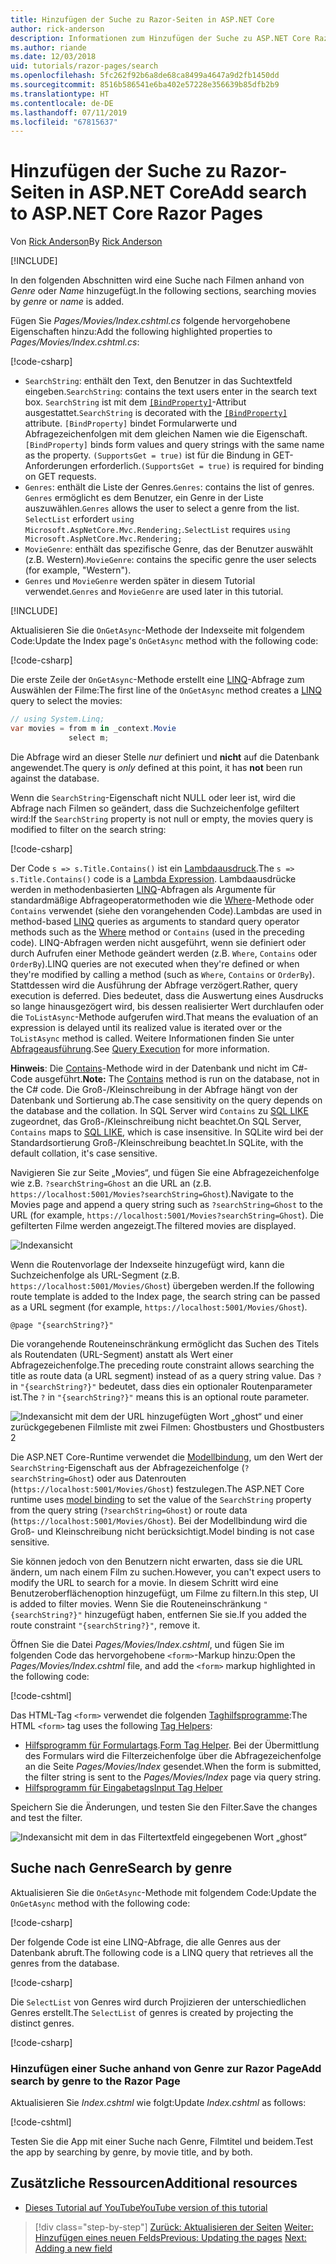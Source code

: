 ```yaml
---
title: Hinzufügen der Suche zu Razor-Seiten in ASP.NET Core
author: rick-anderson
description: Informationen zum Hinzufügen der Suche zu ASP.NET Core Razor Pages
ms.author: riande
ms.date: 12/03/2018
uid: tutorials/razor-pages/search
ms.openlocfilehash: 5fc262f92b6a8de68ca8499a4647a9d2fb1450dd
ms.sourcegitcommit: 8516b586541e6ba402e57228e356639b85dfb2b9
ms.translationtype: HT
ms.contentlocale: de-DE
ms.lasthandoff: 07/11/2019
ms.locfileid: "67815637"
---
```

# <a name="add-search-to-aspnet-core-razor-pages"></a><span data-ttu-id="14992-103">Hinzufügen der Suche zu Razor-Seiten in ASP.NET Core</span><span class="sxs-lookup"><span data-stu-id="14992-103">Add search to ASP.NET Core Razor Pages</span></span>

<span data-ttu-id="14992-104">Von [Rick Anderson](https://twitter.com/RickAndMSFT)</span><span class="sxs-lookup"><span data-stu-id="14992-104">By [Rick Anderson](https://twitter.com/RickAndMSFT)</span></span>

[!INCLUDE[](~/includes/rp/download.md)]

<span data-ttu-id="14992-105">In den folgenden Abschnitten wird eine Suche nach Filmen anhand von *Genre* oder *Name* hinzugefügt.</span><span class="sxs-lookup"><span data-stu-id="14992-105">In the following sections, searching movies by *genre* or *name* is added.</span></span>

<span data-ttu-id="14992-106">Fügen Sie *Pages/Movies/Index.cshtml.cs* folgende hervorgehobene Eigenschaften hinzu:</span><span class="sxs-lookup"><span data-stu-id="14992-106">Add the following highlighted properties to *Pages/Movies/Index.cshtml.cs*:</span></span>

[!code-csharp[](razor-pages-start/sample/RazorPagesMovie22/Pages/Movies/Index.cshtml.cs?name=snippet_newProps&highlight=11-999)]

* <span data-ttu-id="14992-107">`SearchString`: enthält den Text, den Benutzer in das Suchtextfeld eingeben.</span><span class="sxs-lookup"><span data-stu-id="14992-107">`SearchString`: contains the text users enter in the search text box.</span></span> <span data-ttu-id="14992-108">`SearchString` ist mit dem [`[BindProperty]`](/dotnet/api/microsoft.aspnetcore.mvc.bindpropertyattribute)-Attribut ausgestattet.</span><span class="sxs-lookup"><span data-stu-id="14992-108">`SearchString` is decorated with the [`[BindProperty]`](/dotnet/api/microsoft.aspnetcore.mvc.bindpropertyattribute) attribute.</span></span> <span data-ttu-id="14992-109">`[BindProperty]` bindet Formularwerte und Abfragezeichenfolgen mit dem gleichen Namen wie die Eigenschaft.</span><span class="sxs-lookup"><span data-stu-id="14992-109">`[BindProperty]` binds form values and query strings with the same name as the property.</span></span> <span data-ttu-id="14992-110">`(SupportsGet = true)` ist für die Bindung in GET-Anforderungen erforderlich.</span><span class="sxs-lookup"><span data-stu-id="14992-110">`(SupportsGet = true)` is required for binding on GET requests.</span></span>
* <span data-ttu-id="14992-111">`Genres`: enthält die Liste der Genres.</span><span class="sxs-lookup"><span data-stu-id="14992-111">`Genres`: contains the list of genres.</span></span> <span data-ttu-id="14992-112">`Genres` ermöglicht es dem Benutzer, ein Genre in der Liste auszuwählen.</span><span class="sxs-lookup"><span data-stu-id="14992-112">`Genres` allows the user to select a genre from the list.</span></span> <span data-ttu-id="14992-113">`SelectList` erfordert `using Microsoft.AspNetCore.Mvc.Rendering;`.</span><span class="sxs-lookup"><span data-stu-id="14992-113">`SelectList` requires `using Microsoft.AspNetCore.Mvc.Rendering;`</span></span>
* <span data-ttu-id="14992-114">`MovieGenre`: enthält das spezifische Genre, das der Benutzer auswählt (z.B. Western).</span><span class="sxs-lookup"><span data-stu-id="14992-114">`MovieGenre`: contains the specific genre the user selects (for example, "Western").</span></span>
* <span data-ttu-id="14992-115">`Genres` und `MovieGenre` werden später in diesem Tutorial verwendet.</span><span class="sxs-lookup"><span data-stu-id="14992-115">`Genres` and `MovieGenre` are used later in this tutorial.</span></span>

[!INCLUDE[](~/includes/bind-get.md)]

<span data-ttu-id="14992-116">Aktualisieren Sie die `OnGetAsync`-Methode der Indexseite mit folgendem Code:</span><span class="sxs-lookup"><span data-stu-id="14992-116">Update the Index page's `OnGetAsync` method with the following code:</span></span>

[!code-csharp[](razor-pages-start/sample/RazorPagesMovie22/Pages/Movies/Index.cshtml.cs?name=snippet_1stSearch)]

<span data-ttu-id="14992-117">Die erste Zeile der `OnGetAsync`-Methode erstellt eine [LINQ](/dotnet/csharp/programming-guide/concepts/linq/)-Abfrage zum Auswählen der Filme:</span><span class="sxs-lookup"><span data-stu-id="14992-117">The first line of the `OnGetAsync` method creates a [LINQ](/dotnet/csharp/programming-guide/concepts/linq/) query to select the movies:</span></span>

```csharp
// using System.Linq;
var movies = from m in _context.Movie
             select m;
```

<span data-ttu-id="14992-118">Die Abfrage wird an dieser Stelle *nur* definiert und **nicht** auf die Datenbank angewendet.</span><span class="sxs-lookup"><span data-stu-id="14992-118">The query is *only* defined at this point, it has **not** been run against the database.</span></span>

<span data-ttu-id="14992-119">Wenn die `SearchString`-Eigenschaft nicht NULL oder leer ist, wird die Abfrage nach Filmen so geändert, dass die Suchzeichenfolge gefiltert wird:</span><span class="sxs-lookup"><span data-stu-id="14992-119">If the `SearchString` property is not null or empty, the movies query is modified to filter on the search string:</span></span>

[!code-csharp[](razor-pages-start/sample/RazorPagesMovie22/Pages/Movies/Index.cshtml.cs?name=snippet_SearchNull)]

<span data-ttu-id="14992-120">Der Code `s => s.Title.Contains()` ist ein [Lambdaausdruck](/dotnet/csharp/programming-guide/statements-expressions-operators/lambda-expressions).</span><span class="sxs-lookup"><span data-stu-id="14992-120">The `s => s.Title.Contains()` code is a [Lambda Expression](/dotnet/csharp/programming-guide/statements-expressions-operators/lambda-expressions).</span></span> <span data-ttu-id="14992-121">Lambdaausdrücke werden in methodenbasierten [LINQ](/dotnet/csharp/programming-guide/concepts/linq/)-Abfragen als Argumente für standardmäßige Abfrageoperatormethoden wie die [Where](/dotnet/csharp/programming-guide/concepts/linq/query-syntax-and-method-syntax-in-linq)-Methode oder `Contains` verwendet (siehe den vorangehenden Code).</span><span class="sxs-lookup"><span data-stu-id="14992-121">Lambdas are used in method-based [LINQ](/dotnet/csharp/programming-guide/concepts/linq/) queries as arguments to standard query operator methods such as the [Where](/dotnet/csharp/programming-guide/concepts/linq/query-syntax-and-method-syntax-in-linq) method or `Contains` (used in the preceding code).</span></span> <span data-ttu-id="14992-122">LINQ-Abfragen werden nicht ausgeführt, wenn sie definiert oder durch Aufrufen einer Methode geändert werden (z.B. `Where`, `Contains` oder `OrderBy`).</span><span class="sxs-lookup"><span data-stu-id="14992-122">LINQ queries are not executed when they're defined or when they're modified by calling a method (such as `Where`, `Contains`  or `OrderBy`).</span></span> <span data-ttu-id="14992-123">Stattdessen wird die Ausführung der Abfrage verzögert.</span><span class="sxs-lookup"><span data-stu-id="14992-123">Rather, query execution is deferred.</span></span> <span data-ttu-id="14992-124">Dies bedeutet, dass die Auswertung eines Ausdrucks so lange hinausgezögert wird, bis dessen realisierter Wert durchlaufen oder die `ToListAsync`-Methode aufgerufen wird.</span><span class="sxs-lookup"><span data-stu-id="14992-124">That means the evaluation of an expression is delayed until its realized value is iterated over or the `ToListAsync` method is called.</span></span> <span data-ttu-id="14992-125">Weitere Informationen finden Sie unter [Abfrageausführung](/dotnet/framework/data/adonet/ef/language-reference/query-execution).</span><span class="sxs-lookup"><span data-stu-id="14992-125">See [Query Execution](/dotnet/framework/data/adonet/ef/language-reference/query-execution) for more information.</span></span>

<span data-ttu-id="14992-126">**Hinweis**: Die [Contains](/dotnet/api/system.data.objects.dataclasses.entitycollection-1.contains)-Methode wird in der Datenbank und nicht im C#-Code ausgeführt.</span><span class="sxs-lookup"><span data-stu-id="14992-126">**Note:** The [Contains](/dotnet/api/system.data.objects.dataclasses.entitycollection-1.contains) method is run on the database, not in the C# code.</span></span> <span data-ttu-id="14992-127">Die Groß-/Kleinschreibung in der Abfrage hängt von der Datenbank und Sortierung ab.</span><span class="sxs-lookup"><span data-stu-id="14992-127">The case sensitivity on the query depends on the database and the collation.</span></span> <span data-ttu-id="14992-128">In SQL Server wird `Contains` zu [SQL LIKE](/sql/t-sql/language-elements/like-transact-sql) zugeordnet, das Groß-/Kleinschreibung nicht beachtet.</span><span class="sxs-lookup"><span data-stu-id="14992-128">On SQL Server, `Contains` maps to [SQL LIKE](/sql/t-sql/language-elements/like-transact-sql), which is case insensitive.</span></span> <span data-ttu-id="14992-129">In SQLite wird bei der Standardsortierung Groß-/Kleinschreibung beachtet.</span><span class="sxs-lookup"><span data-stu-id="14992-129">In SQLite, with the default collation, it's case sensitive.</span></span>

<span data-ttu-id="14992-130">Navigieren Sie zur Seite „Movies“, und fügen Sie eine Abfragezeichenfolge wie z.B. `?searchString=Ghost` an die URL an (z.B. `https://localhost:5001/Movies?searchString=Ghost`).</span><span class="sxs-lookup"><span data-stu-id="14992-130">Navigate to the Movies page and append a query string such as `?searchString=Ghost` to the URL (for example, `https://localhost:5001/Movies?searchString=Ghost`).</span></span> <span data-ttu-id="14992-131">Die gefilterten Filme werden angezeigt.</span><span class="sxs-lookup"><span data-stu-id="14992-131">The filtered movies are displayed.</span></span>

![Indexansicht](search/_static/ghost.png)

<span data-ttu-id="14992-133">Wenn die Routenvorlage der Indexseite hinzugefügt wird, kann die Suchzeichenfolge als URL-Segment (z.B. `https://localhost:5001/Movies/Ghost`) übergeben werden.</span><span class="sxs-lookup"><span data-stu-id="14992-133">If the following route template is added to the Index page, the search string can be passed as a URL segment (for example, `https://localhost:5001/Movies/Ghost`).</span></span>

```cshtml
@page "{searchString?}"
```

<span data-ttu-id="14992-134">Die vorangehende Routeneinschränkung ermöglicht das Suchen des Titels als Routendaten (URL-Segment) anstatt als Wert einer Abfragezeichenfolge.</span><span class="sxs-lookup"><span data-stu-id="14992-134">The preceding route constraint allows searching the title as route data (a URL segment) instead of as a query string value.</span></span>  <span data-ttu-id="14992-135">Das `?` in `"{searchString?}"` bedeutet, dass dies ein optionaler Routenparameter ist.</span><span class="sxs-lookup"><span data-stu-id="14992-135">The `?` in `"{searchString?}"` means this is an optional route parameter.</span></span>

![Indexansicht mit dem der URL hinzugefügten Wort „ghost“ und einer zurückgegebenen Filmliste mit zwei Filmen: Ghostbusters und Ghostbusters 2](search/_static/g2.png)

<span data-ttu-id="14992-137">Die ASP.NET Core-Runtime verwendet die [Modellbindung](xref:mvc/models/model-binding), um den Wert der `SearchString`-Eigenschaft aus der Abfragezeichenfolge (`?searchString=Ghost`) oder aus Datenrouten (`https://localhost:5001/Movies/Ghost`) festzulegen.</span><span class="sxs-lookup"><span data-stu-id="14992-137">The ASP.NET Core runtime uses [model binding](xref:mvc/models/model-binding) to set the value of the `SearchString` property from the query string (`?searchString=Ghost`) or route data (`https://localhost:5001/Movies/Ghost`).</span></span> <span data-ttu-id="14992-138">Bei der Modellbindung wird die Groß- und Kleinschreibung nicht berücksichtigt.</span><span class="sxs-lookup"><span data-stu-id="14992-138">Model binding is not case sensitive.</span></span>

<span data-ttu-id="14992-139">Sie können jedoch von den Benutzern nicht erwarten, dass sie die URL ändern, um nach einem Film zu suchen.</span><span class="sxs-lookup"><span data-stu-id="14992-139">However, you can't expect users to modify the URL to search for a movie.</span></span> <span data-ttu-id="14992-140">In diesem Schritt wird eine Benutzeroberflächenoption hinzugefügt, um Filme zu filtern.</span><span class="sxs-lookup"><span data-stu-id="14992-140">In this step, UI is added to filter movies.</span></span> <span data-ttu-id="14992-141">Wenn Sie die Routeneinschränkung `"{searchString?}"` hinzugefügt haben, entfernen Sie sie.</span><span class="sxs-lookup"><span data-stu-id="14992-141">If you added the route constraint `"{searchString?}"`, remove it.</span></span>

<span data-ttu-id="14992-142">Öffnen Sie die Datei *Pages/Movies/Index.cshtml*, und fügen Sie im folgenden Code das hervorgehobene `<form>`-Markup hinzu:</span><span class="sxs-lookup"><span data-stu-id="14992-142">Open the *Pages/Movies/Index.cshtml* file, and add the `<form>` markup highlighted in the following code:</span></span>

[!code-cshtml[](razor-pages-start/sample/RazorPagesMovie22/Pages/Movies/Index2.cshtml?highlight=14-19&range=1-22)]

<span data-ttu-id="14992-143">Das HTML-Tag `<form>` verwendet die folgenden [Taghilfsprogramme](xref:mvc/views/tag-helpers/intro):</span><span class="sxs-lookup"><span data-stu-id="14992-143">The HTML `<form>` tag uses the following [Tag Helpers](xref:mvc/views/tag-helpers/intro):</span></span>

* <span data-ttu-id="14992-144">[Hilfsprogramm für Formulartags](xref:mvc/views/working-with-forms#the-form-tag-helper).</span><span class="sxs-lookup"><span data-stu-id="14992-144">[Form Tag Helper](xref:mvc/views/working-with-forms#the-form-tag-helper).</span></span> <span data-ttu-id="14992-145">Bei der Übermittlung des Formulars wird die Filterzeichenfolge über die Abfragezeichenfolge an die Seite *Pages/Movies/Index* gesendet.</span><span class="sxs-lookup"><span data-stu-id="14992-145">When the form is submitted, the filter string is sent to the *Pages/Movies/Index* page via query string.</span></span>
* [<span data-ttu-id="14992-146">Hilfsprogramm für Eingabetags</span><span class="sxs-lookup"><span data-stu-id="14992-146">Input Tag Helper</span></span>](xref:mvc/views/working-with-forms#the-input-tag-helper)

<span data-ttu-id="14992-147">Speichern Sie die Änderungen, und testen Sie den Filter.</span><span class="sxs-lookup"><span data-stu-id="14992-147">Save the changes and test the filter.</span></span>

![Indexansicht mit dem in das Filtertextfeld eingegebenen Wort „ghost“](search/_static/filter.png)

## <a name="search-by-genre"></a><span data-ttu-id="14992-149">Suche nach Genre</span><span class="sxs-lookup"><span data-stu-id="14992-149">Search by genre</span></span>

<span data-ttu-id="14992-150">Aktualisieren Sie die `OnGetAsync`-Methode mit folgendem Code:</span><span class="sxs-lookup"><span data-stu-id="14992-150">Update the `OnGetAsync` method with the following code:</span></span>

[!code-csharp[](razor-pages-start/sample/RazorPagesMovie22/Pages/Movies/Index.cshtml.cs?name=snippet_SearchGenre)]

<span data-ttu-id="14992-151">Der folgende Code ist eine LINQ-Abfrage, die alle Genres aus der Datenbank abruft.</span><span class="sxs-lookup"><span data-stu-id="14992-151">The following code is a LINQ query that retrieves all the genres from the database.</span></span>

[!code-csharp[](razor-pages-start/sample/RazorPagesMovie22/Pages/Movies/Index.cshtml.cs?name=snippet_LINQ)]

<span data-ttu-id="14992-152">Die `SelectList` von Genres wird durch Projizieren der unterschiedlichen Genres erstellt.</span><span class="sxs-lookup"><span data-stu-id="14992-152">The `SelectList` of genres is created by projecting the distinct genres.</span></span>

[!code-csharp[](razor-pages-start/sample/RazorPagesMovie22/Pages/Movies/Index.cshtml.cs?name=snippet_SelectList)]

### <a name="add-search-by-genre-to-the-razor-page"></a><span data-ttu-id="14992-153">Hinzufügen einer Suche anhand von Genre zur Razor Page</span><span class="sxs-lookup"><span data-stu-id="14992-153">Add search by genre to the Razor Page</span></span>

<span data-ttu-id="14992-154">Aktualisieren Sie *Index.cshtml* wie folgt:</span><span class="sxs-lookup"><span data-stu-id="14992-154">Update *Index.cshtml* as follows:</span></span>

[!code-cshtml[](razor-pages-start/sample/RazorPagesMovie22/Pages/Movies/IndexFormGenreNoRating.cshtml?highlight=16-18&range=1-26)]

<span data-ttu-id="14992-155">Testen Sie die App mit einer Suche nach Genre, Filmtitel und beidem.</span><span class="sxs-lookup"><span data-stu-id="14992-155">Test the app by searching by genre, by movie title, and by both.</span></span>

## <a name="additional-resources"></a><span data-ttu-id="14992-156">Zusätzliche Ressourcen</span><span class="sxs-lookup"><span data-stu-id="14992-156">Additional resources</span></span>

* [<span data-ttu-id="14992-157">Dieses Tutorial auf YouTube</span><span class="sxs-lookup"><span data-stu-id="14992-157">YouTube version of this tutorial</span></span>](https://youtu.be/4B6pHtdyo08)

> [!div class="step-by-step"]
> <span data-ttu-id="14992-158">[Zurück: Aktualisieren der Seiten](xref:tutorials/razor-pages/da1)
> [Weiter: Hinzufügen eines neuen Felds](xref:tutorials/razor-pages/new-field)</span><span class="sxs-lookup"><span data-stu-id="14992-158">[Previous: Updating the pages](xref:tutorials/razor-pages/da1)
[Next: Adding a new field](xref:tutorials/razor-pages/new-field)</span></span>
